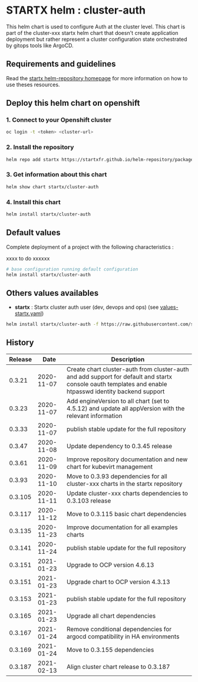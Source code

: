 # STARTX helm : cluster-auth

This helm chart is used to configure Auth at the cluster level.
This chart is part of the cluster-xxx startx helm chart that doesn't create application deployment but rather represent a cluster configuration state orchestrated by gitops tools like ArgoCD.

## Requirements and guidelines

Read the [startx helm-repository homepage](https://startxfr.github.io/helm-repository) for
more information on how to use theses resources.

## Deploy this helm chart on openshift

### 1. Connect to your Openshift cluster

```bash
oc login -t <token> <cluster-url>
```

### 2. Install the repository

```bash
helm repo add startx https://startxfr.github.io/helm-repository/packages/
```

### 3. Get information about this chart

```bash
helm show chart startx/cluster-auth
```

### 4. Install this chart

```bash
helm install startx/cluster-auth
```

## Default values

Complete deployment of a project with the following characteristics :

xxxx to do xxxxxx

```bash
# base configuration running default configuration
helm install startx/cluster-auth
```

## Others values availables

- **startx** : Startx cluster auth user (dev, devops and ops) (see [values-startx.yaml](https://raw.githubusercontent.com/startxfr/helm-repository/master/charts/cluster-auth/values-startx.yaml))

```bash
helm install startx/cluster-auth -f https://raw.githubusercontent.com/startxfr/helm-repository/master/charts/cluster-auth/values-startx.yaml
```

## History

| Release | Date       | Description                                                                                                                                             |
| ------- | ---------- | ------------------------------------------------------------------------------------------------------------------------------------------------------- |
| 0.3.21  | 2020-11-07 | Create chart cluster-auth from cluster-auth and add support for default and startx console oauth templates and enable htpasswd identity backend support |
| 0.3.23  | 2020-11-07 | Add engineVersion to all chart (set to 4.5.12) and update all appVersion with the relevant information                                                  |
| 0.3.33  | 2020-11-07 | publish stable update for the full repository                                                                                                           |
| 0.3.47  | 2020-11-08 | Update dependency to 0.3.45 release                                                                                                                     |
| 0.3.61  | 2020-11-09 | Improve repository documentation and new chart for kubevirt management                                                                                  |
| 0.3.93  | 2020-11-10 | Move to 0.3.93 dependencies for all cluster-xxx charts in the startx repository                                                                         |
| 0.3.105 | 2020-11-11 | Update cluster-xxx charts dependencies to 0.3.103 release                                                                                               |
| 0.3.117 | 2020-11-12 | Move to 0.3.115 basic chart dependencies                                                                                                                |
| 0.3.135 | 2020-11-23 | Improve documentation for all examples charts                                                                                                           |
| 0.3.141 | 2020-11-24 | publish stable update for the full repository                                                                                                           |
| 0.3.151 | 2021-01-23 | Upgrade to OCP version 4.6.13                                                                                                                           |
| 0.3.151 | 2021-01-23 | Upgrade chart to OCP version 4.3.13                                                                                                                     |
| 0.3.153 | 2021-01-23 | publish stable update for the full repository                                                                                                           |
| 0.3.165 | 2021-01-23 | Upgrade all chart dependencies                                                                                                                          |
| 0.3.167 | 2021-01-24 | Remove conditional dependencies for argocd compatibility in HA environments                                                                             |
| 0.3.169 | 2021-01-24 | Move to 0.3.155 dependencies                                                                                                                            |
| 0.3.187 | 2021-02-13 | Align cluster chart release to 0.3.187                                                                                                                  |